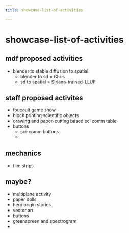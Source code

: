 ```yaml
---
title: showcase-list-of-activities

---
```


# showcase-list-of-activities

## mdf proposed activities
* blender to stable diffusion to spatial
    * blender to sd = Chris
    * sd to spatial = Siriana-trained-LLUF

## staff proposed activites

- foucault game show
- block printing scientific objects
- drawing and paper-cutting based sci comm table
- buttons
    - sci-comm buttons
    - 

## mechanics
- film strips


## maybe?

- multiplane activity
- paper dolls
- hero origin stories
- vector art
- buttons
- greenscreen and spectrogram
- 